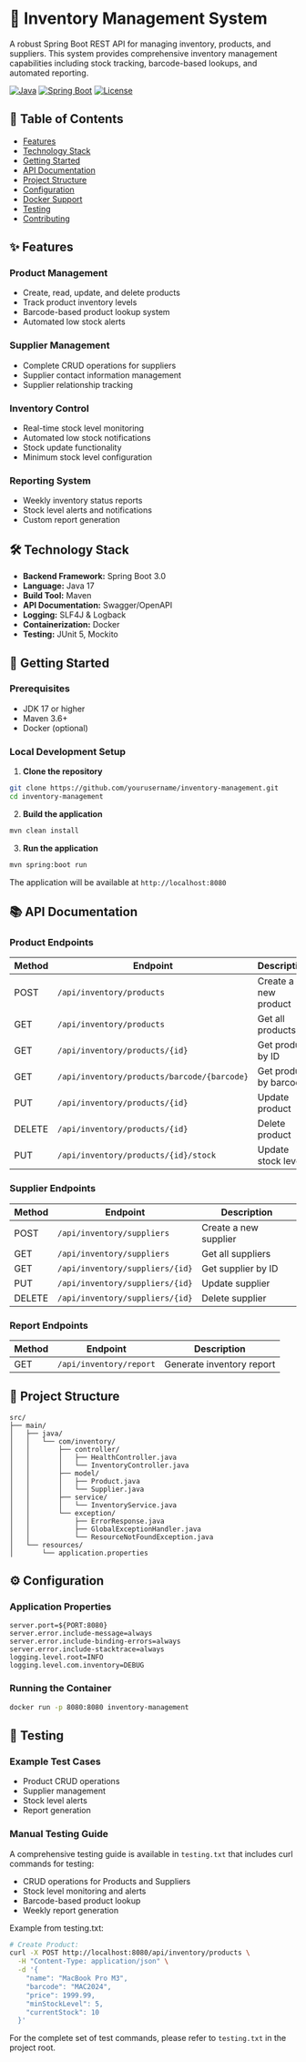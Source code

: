 # 🏪 Inventory Management System

A robust Spring Boot REST API for managing inventory, products, and suppliers. This system provides comprehensive inventory management capabilities including stock tracking, barcode-based lookups, and automated reporting.

[![Java](https://img.shields.io/badge/Java-17-orange.svg)](https://openjdk.java.net/projects/jdk/17/)
[![Spring Boot](https://img.shields.io/badge/Spring%20Boot-3.0.0-brightgreen.svg)](https://spring.io/projects/spring-boot)
[![License](https://img.shields.io/badge/License-MIT-blue.svg)](LICENSE)

## 📑 Table of Contents
- [Features](#-features)
- [Technology Stack](#-technology-stack)
- [Getting Started](#-getting-started)
- [API Documentation](#-api-documentation)
- [Project Structure](#-project-structure)
- [Configuration](#-configuration)
- [Docker Support](#-docker-support)
- [Testing](#-testing)
- [Contributing](#-contributing)

## ✨ Features

### Product Management
- Create, read, update, and delete products
- Track product inventory levels
- Barcode-based product lookup system
- Automated low stock alerts

### Supplier Management
- Complete CRUD operations for suppliers
- Supplier contact information management
- Supplier relationship tracking

### Inventory Control
- Real-time stock level monitoring
- Automated low stock notifications
- Stock update functionality
- Minimum stock level configuration

### Reporting System
- Weekly inventory status reports
- Stock level alerts and notifications
- Custom report generation

## 🛠 Technology Stack

- **Backend Framework:** Spring Boot 3.0
- **Language:** Java 17
- **Build Tool:** Maven
- **API Documentation:** Swagger/OpenAPI
- **Logging:** SLF4J & Logback
- **Containerization:** Docker
- **Testing:** JUnit 5, Mockito

## 🚀 Getting Started

### Prerequisites
- JDK 17 or higher
- Maven 3.6+
- Docker (optional)

### Local Development Setup

1. **Clone the repository**
```bash
git clone https://github.com/yourusername/inventory-management.git
cd inventory-management
```

2. **Build the application**
```bash
mvn clean install
```

3. **Run the application**
```bash
mvn spring:boot run
```

The application will be available at `http://localhost:8080`

## 📚 API Documentation

### Product Endpoints

| Method | Endpoint | Description |
|--------|----------|-------------|
| POST | `/api/inventory/products` | Create a new product |
| GET | `/api/inventory/products` | Get all products |
| GET | `/api/inventory/products/{id}` | Get product by ID |
| GET | `/api/inventory/products/barcode/{barcode}` | Get product by barcode |
| PUT | `/api/inventory/products/{id}` | Update product |
| DELETE | `/api/inventory/products/{id}` | Delete product |
| PUT | `/api/inventory/products/{id}/stock` | Update stock level |

### Supplier Endpoints

| Method | Endpoint | Description |
|--------|----------|-------------|
| POST | `/api/inventory/suppliers` | Create a new supplier |
| GET | `/api/inventory/suppliers` | Get all suppliers |
| GET | `/api/inventory/suppliers/{id}` | Get supplier by ID |
| PUT | `/api/inventory/suppliers/{id}` | Update supplier |
| DELETE | `/api/inventory/suppliers/{id}` | Delete supplier |

### Report Endpoints

| Method | Endpoint | Description |
|--------|----------|-------------|
| GET | `/api/inventory/report` | Generate inventory report |

## 📁 Project Structure

```
src/
├── main/
│   ├── java/
│   │   └── com/inventory/
│   │       ├── controller/
│   │       │   ├── HealthController.java
│   │       │   └── InventoryController.java
│   │       ├── model/
│   │       │   ├── Product.java
│   │       │   └── Supplier.java
│   │       ├── service/
│   │       │   └── InventoryService.java
│   │       └── exception/
│   │           ├── ErrorResponse.java
│   │           ├── GlobalExceptionHandler.java
│   │           └── ResourceNotFoundException.java
│   └── resources/
│       └── application.properties
```

## ⚙️ Configuration

### Application Properties
```properties
server.port=${PORT:8080}
server.error.include-message=always
server.error.include-binding-errors=always
server.error.include-stacktrace=always
logging.level.root=INFO
logging.level.com.inventory=DEBUG
```


### Running the Container
```bash
docker run -p 8080:8080 inventory-management
```

## 🧪 Testing

### Example Test Cases
- Product CRUD operations
- Supplier management
- Stock level alerts
- Report generation

### Manual Testing Guide
A comprehensive testing guide is available in `testing.txt` that includes curl commands for testing:
- CRUD operations for Products and Suppliers
- Stock level monitoring and alerts
- Barcode-based product lookup
- Weekly report generation

Example from testing.txt:
```bash
# Create Product:
curl -X POST http://localhost:8080/api/inventory/products \
  -H "Content-Type: application/json" \
  -d '{
    "name": "MacBook Pro M3",
    "barcode": "MAC2024",
    "price": 1999.99,
    "minStockLevel": 5,
    "currentStock": 10
  }'
```

For the complete set of test commands, please refer to `testing.txt` in the project root.

